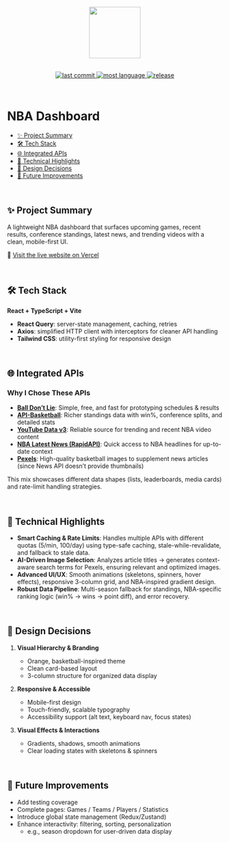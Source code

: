 <br/>

<div align="center"><a href="https://nba-dashboard-hyeonahc.vercel.app" target="_blank"><img src="https://cdnjs.cloudflare.com/ajax/libs/twemoji/14.0.2/svg/1f3c0.svg" width="120px"></div>

<br/>

<div align="center">

![last commit](https://img.shields.io/github/last-commit/hyeonahc/nba-dashboard?color=green)
![most language](https://img.shields.io/github/languages/top/hyeonahc/nba-dashboard)
[![release](https://img.shields.io/badge/release-v0.1.0-yellow)](https://github.com/hyeonahc/nba-dashboard/releases/tag/v0.1.0)

</div>

<br/>

# NBA Dashboard

- [✨ Project Summary](#-project-summary)
- [🛠 Tech Stack](#-tech-stack)
- [🌐 Integrated APIs](#-integrated-apis)
- [🚀 Technical Highlights](#-technical-highlights)
- [🎯 Design Decisions](#-design-decisions)
- [🚧 Future Improvements](#-future-improvements)

<br />

## ✨ Project Summary

A lightweight NBA dashboard that surfaces upcoming games, recent results, conference standings, latest news, and trending videos with a clean, mobile-first UI.

🔗 [Visit the live website on Vercel](https://nba-dashboard-hyeonahc.vercel.app)

<br/>

## 🛠 Tech Stack

**React + TypeScript + Vite**

- **React Query**: server-state management, caching, retries
- **Axios**: simplified HTTP client with interceptors for cleaner API handling
- **Tailwind CSS**: utility-first styling for responsive design

<br />

## 🌐 Integrated APIs

### Why I Chose These APIs

- **[Ball Don’t Lie](https://www.balldontlie.io/)**: Simple, free, and fast for prototyping schedules & results
- **[API-Basketball](https://www.api-basketball.com/)**: Richer standings data with win%, conference splits, and detailed stats
- **[YouTube Data v3](https://developers.google.com/youtube/v3)**: Reliable source for trending and recent NBA video content
- **[NBA Latest News (RapidAPI)](https://rapidapi.com/savey03/api/nba-latest-news)**: Quick access to NBA headlines for up-to-date context
- **[Pexels](https://www.pexels.com/api/)**: High-quality basketball images to supplement news articles (since News API doesn’t provide thumbnails)

This mix showcases different data shapes (lists, leaderboards, media cards) and rate-limit handling strategies.

<br />

## 🚀 Technical Highlights

- **Smart Caching & Rate Limits**: Handles multiple APIs with different quotas (5/min, 100/day) using type-safe caching, stale-while-revalidate, and fallback to stale data.
- **AI-Driven Image Selection**: Analyzes article titles → generates context-aware search terms for Pexels, ensuring relevant and optimized images.
- **Advanced UI/UX**: Smooth animations (skeletons, spinners, hover effects), responsive 3-column grid, and NBA-inspired gradient design.
- **Robust Data Pipeline**: Multi-season fallback for standings, NBA-specific ranking logic (win% → wins → point diff), and error recovery.

<br/>

## 🎯 Design Decisions

1. **Visual Hierarchy & Branding**

   - Orange, basketball-inspired theme
   - Clean card-based layout
   - 3-column structure for organized data display

2. **Responsive & Accessible**

   - Mobile-first design
   - Touch-friendly, scalable typography
   - Accessibility support (alt text, keyboard nav, focus states)

3. **Visual Effects & Interactions**
   - Gradients, shadows, smooth animations
   - Clear loading states with skeletons & spinners

<br/>

## 🚧 Future Improvements

- Add testing coverage
- Complete pages: Games / Teams / Players / Statistics
- Introduce global state management (Redux/Zustand)
- Enhance interactivity: filtering, sorting, personalization
  - e.g., season dropdown for user-driven data display
